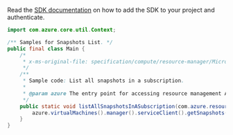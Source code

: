 Read the [SDK documentation](https://github.com/Azure/azure-sdk-for-java/blob/azure-resourcemanager_2.14.0/sdk/resourcemanager/azure-resourcemanager/README.md) on how to add the SDK to your project and authenticate.

```java
import com.azure.core.util.Context;

/** Samples for Snapshots List. */
public final class Main {
    /*
     * x-ms-original-file: specification/compute/resource-manager/Microsoft.Compute/stable/2021-12-01/examples/ListSnapshotsInASubscription.json
     */
    /**
     * Sample code: List all snapshots in a subscription.
     *
     * @param azure The entry point for accessing resource management APIs in Azure.
     */
    public static void listAllSnapshotsInASubscription(com.azure.resourcemanager.AzureResourceManager azure) {
        azure.virtualMachines().manager().serviceClient().getSnapshots().list(Context.NONE);
    }
}
```
